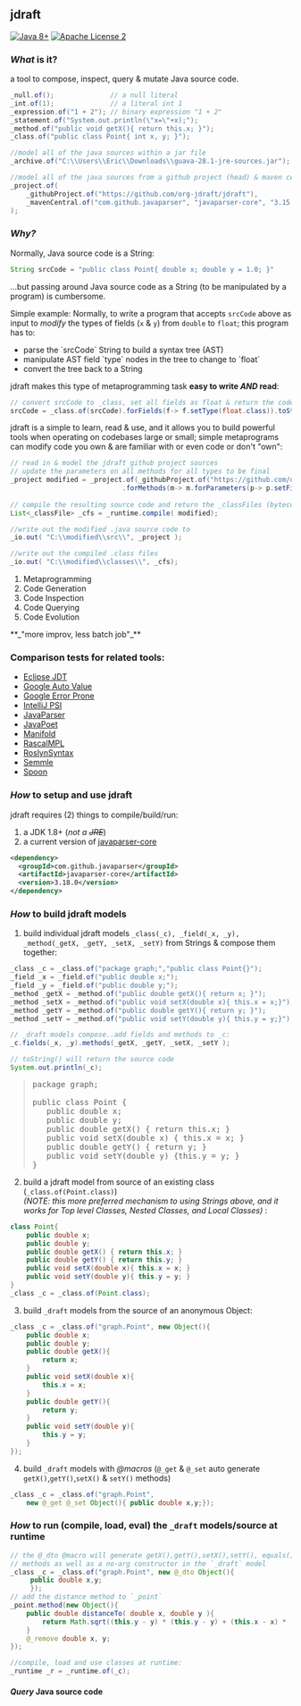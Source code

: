 ## jdraft
[![Java 8+](https://img.shields.io/badge/java-8+-4c7e9f.svg)](http://www.oracle.com/technetwork/java/javase/downloads)
[![Apache License 2](https://img.shields.io/badge/license-APL2-blue.svg)](http://www.apache.org/licenses/LICENSE-2.0.txt)

### *What* is it?
a tool to compose, inspect, query & mutate Java source code.

```java
_null.of();              // a null literal
_int.of(1);              // a literal int 1
_expression.of("1 + 2"); // binary expression "1 + 2"
_statement.of("System.out.println(\"x=\"+x);");
_method.of("public void getX(){ return this.x; }");
_class.of("public class Point{ int x, y; }");

//model all of the java sources within a jar file
_archive.of("C:\\Users\\Eric\\Downloads\\guava-28.1-jre-sources.jar");

//model all of the java sources from a github project (head) & maven central sources
_project.of(
    _githubProject.of("https://github.com/org-jdraft/jdraft"),
    _mavenCentral.of("com.github.javaparser", "javaparser-core", "3.15.21")
);
```

### *Why?*   
Normally, Java source code is a String:
```java
String srcCode = "public class Point{ double x; double y = 1.0; }"   
``` 
...but passing around Java source code as a String (to be manipulated by a program) is cumbersome.   

Simple example: Normally, to write a program that accepts `srcCode` above as input 
to *modify* the types of fields (`x` &  `y`)  from `double` to `float`; this program has to: 
<UL> 
<LI>parse the `srcCode` String to build a syntax tree (AST)
<LI>manipulate AST field `type` nodes in the tree to change to `float`
<LI>convert the tree back to a String 
</UL>

jdraft makes this type of metaprogramming task **easy to write _AND_ read**:
```java
// convert srcCode to _class, set all fields as float & return the code as a String 
srcCode = _class.of(srcCode).forFields(f-> f.setType(float.class)).toString();
```
  
jdraft is a simple to learn, read & use, and it allows you to build powerful tools 
when operating on codebases large or small; simple metaprograms can modify 
code you own & are familiar with or even code or don't "own":

```java
// read in & model the jdraft github project sources 
// update the parameters on all methods for all types to be final
_project modified = _project.of(_githubProject.of("https://github.com/org-jdraft/jdraft"))
                            .forMethods(m-> m.forParameters(p-> p.setFinal()));
 
// compile the resulting source code and return the _classFiles (bytecode)
List<_classFile> _cfs = _runtime.compile( modified);

//write out the modified .java source code to 
_io.out( "C:\\modified\\src\\", _project );

//write out the compiled .class files
_io.out( "C:\\modified\\classes\\", _cfs);
```
 
<OL>
<LI>Metaprogramming</LI>
<LI>Code Generation</LI> 
<LI>Code Inspection</LI>
<LI>Code Querying</LI>
<LI>Code Evolution</LI>
</OL>
**_"more improv, less batch job"_** 

### Comparison tests for related tools:
 - [Eclipse JDT](https://github.com/org-jdraft/jdraft/blob/master/src/test/java/test/othertools/EclipseJDTTest.java)
 - [Google Auto Value](https://github.com/org-jdraft/jdraft/blob/master/src/test/java/test/othertools/GoogleAutoValueTest.java)
 - [Google Error Prone](https://github.com/org-jdraft/jdraft/blob/master/src/test/java/test/othertools/GoogleErrorProneTest.java)
 - [IntelliJ PSI](https://github.com/org-jdraft/jdraft/blob/master/src/test/java/test/othertools/IntelliJPSIExample.java)
 - [JavaParser](https://github.com/org-jdraft/jdraft/blob/master/src/test/java/test/othertools/JavaParserWebsiteTest.java)
 - [JavaPoet](https://github.com/org-jdraft/jdraft/blob/master/src/test/java/test/othertools/JavaPoetTest.java)
 - [Manifold](https://github.com/org-jdraft/jdraft/blob/master/src/test/java/test/othertools/ManifoldTest.java)
 - [RascalMPL](https://github.com/org-jdraft/jdraft/blob/master/src/test/java/test/othertools/RascalMPLTest.java)
 - [RoslynSyntax](https://github.com/org-jdraft/jdraft/blob/master/src/test/java/test/othertools/RoslynSyntaxTest.java)
 - [Semmle](https://github.com/org-jdraft/jdraft/blob/master/src/test/java/test/othertools/SemmleLGTMQueryTests.java)
 - [Spoon](https://github.com/org-jdraft/jdraft/blob/master/src/test/java/test/othertools/SpoolAnalysisTest.java)


### *How* to setup and use jdraft
jdraft requires (2) things to compile/build/run:
1. a JDK 1.8+ (*not a ~~JRE~~*)
2. a current version of [javaparser-core](https://github.com/javaparser)
```xml
<dependency>
  <groupId>com.github.javaparser</groupId>
  <artifactId>javaparser-core</artifactId>
  <version>3.18.0</version>
</dependency>
```   
 
### *How* to build jdraft models 
1. build individual jdraft models `_class(_c), _field(_x, _y), _method(_getX, _getY, _setX, _setY)` 
from Strings & compose them together: 
```java 
_class _c = _class.of("package graph;","public class Point{}");
_field _x = _field.of("public double x;");
_field _y = _field.of("public double y;");
_method _getX = _method.of("public double getX(){ return x; }");
_method _setX = _method.of("public void setX(double x){ this.x = x;}");
_method _getY = _method.of("public double getY(){ return y; }");
_method _setY = _method.of("public void setY(double y){ this.y = y;}");

// _draft models compose..add fields and methods to _c:
_c.fields(_x, _y).methods(_getX, _getY, _setX, _setY );

// toString() will return the source code 
System.out.println(_c);
```
><PRE>
>package graph;
>
>public class Point {
>    public double x;
>    public double y;
>    public double getX() { return this.x; }
>    public void setX(double x) { this.x = x; }
>    public double getY() { return y; }
>    public void setY(double y) {this.y = y; }
>}</PRE>   
2. build a jdraft model from source of an existing class (`_class.of(Point.class)`)<BR/> 
<I>(NOTE: this more preferred mechanism to using Strings above, and it works for Top level Classes,
Nested Classes, and Local Classes)</I> :
```java
class Point{
    public double x;
    public double y;
    public double getX() { return this.x; }
    public double getY() { return this.y; }
    public void setX(double x){ this.x = x; }
    public void setY(double y){ this.y = y; }
} 
_class _c = _class.of(Point.class);
```
3. build `_draft` models from the source of an anonymous Object:
```java
_class _c = _class.of("graph.Point", new Object(){
    public double x;
    public double y;
    public double getX(){
        return x;
    }  
    public void setX(double x){
        this.x = x;
    }
    public double getY(){
        return y;
    }  
    public void setY(double y){
        this.y = y;
    }
});
```
4. build `_draft` models with *@macros* (`@_get` & `@_set` auto generate `getX()`,`getY()`,`setX()` & `setY()` methods)
```java 
_class _c = _class.of("graph.Point", 
    new @_get @_set Object(){ public double x,y;});
```
### *How* to run (compile, load, eval) the `_draft` models/source at runtime
```java
// the @_dto @macro will generate getX(),getY(),setX(),setY(), equals(), hashCode() & toString()
// methods as well as a no-arg constructor in the `_draft` model
_class _c = _class.of("graph.Point", new @_dto Object(){
     public double x,y;
     });
// add the distance method to `_point`
_point.method(new Object(){
    public double distanceTo( double x, double y ){
        return Math.sqrt((this.y - y) * (this.y - y) + (this.x - x) * (this.x - x));
    }
    @_remove double x, y;
});

//compile, load and use classes at runtime:
_runtime _r = _runtime.of(_c);
``` 
#### **_Query_** Java source code 
